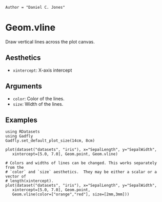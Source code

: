 ```@meta
Author = "Daniel C. Jones"
```

# Geom.vline

Draw vertical lines across the plot canvas.

## Aesthetics

  * `xintercept`: X-axis intercept

## Arguments

  * `color`: Color of the lines.
  * `size`: Width of the lines.

## Examples

```@setup 1
using RDatasets
using Gadfly
Gadfly.set_default_plot_size(14cm, 8cm)
```

```@example 1
plot(dataset("datasets", "iris"), x="SepalLength", y="SepalWidth",
   xintercept=[5.0, 7.0], Geom.point, Geom.vline)
```

```@example 1
# Colors and widths of lines can be changed. This works separately from the
# `color` and `size` aesthetics.  They may be either a scalar or a vector of
# length(xintercept).
plot(dataset("datasets", "iris"), x="SepalLength", y="SepalWidth",
   xintercept=[5.0, 7.0], Geom.point,
   Geom.vline(color=["orange","red"], size=[2mm,3mm]))
```
